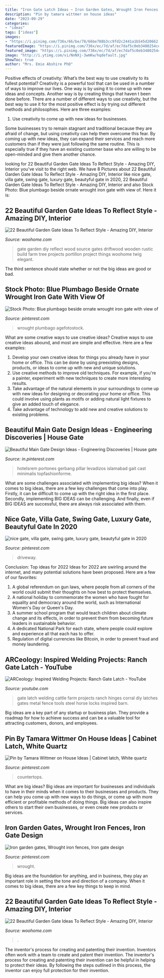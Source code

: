 ```yaml
---
title: "Iron Gate Latch Ideas ~ Iron Garden Gates, Wrought Iron Fences, Iron Gate Design"
description: "Pin by tamara wittmer on house ideas"
date: "2023-09-29"
categories:
- "ideas"
tags: ["ideas"]
images:
- "https://i.pinimg.com/736x/66/be/78/66be788b3cc9fd2c2441a1b545d20662.jpg"
featuredImage: "https://i.pinimg.com/736x/ec/7d/af/ec7daf5c0eb3480254cef6287a96760e.jpg"
featured_image: "https://i.pinimg.com/736x/ec/7d/af/ec7daf5c0eb3480254cef6287a96760e.jpg"
image: "http://i.ytimg.com/vi/NnNXj-3wmKw/hqdefault.jpg"
ShowToc: true
author: "Mrs. Emie Abshire PhD"
---
```



Positive effects of creativity: What’s the best way to use creativity to its fullest potential?
Creativity is a powerful tool that can be used in a number of ways to improve our lives. One way is by using it to come up with new ideas and concepts. Another way is by creating things that haven t been done before. There are a number of different ways to use creativity, but the best way to use it for the most positive effect is by trying out different methods and philosophies. Here are three examples:
1. Use creativity to come up with new ideas for businesses.

Some businesses try to remain stagnant and traditional because they are afraid of change, but using creativity can help them overcome this fear. By coming up with new ideas, they can expand their services and reach more customers than if they were just following the same routine. This is especially true if they have an existing customer base who are willing to be open-minded and give them another chance.

	

		
looking for 22 Beautiful Garden Gate Ideas To Reflect Style - Amazing DIY, Interior you've visit to the right web. We have 8 Pictures about 22 Beautiful Garden Gate Ideas To Reflect Style - Amazing DIY, Interior like nice gate, villa gate, swing gate, luxury gate, beautyful gate in 2020, 22 Beautiful Garden Gate Ideas To Reflect Style - Amazing DIY, Interior and also Stock Photo: Blue plumbago beside ornate wrought iron gate with view of. Here it is:
		
    
## 22 Beautiful Garden Gate Ideas To Reflect Style - Amazing DIY, Interior

<img loading=lazy src="http://www.woohome.com/wp-content/uploads/2014/03/garden-gate-2.jpg" onerror="this.onerror=null;this.src='https://tse4.mm.bing.net/th?id=OIP.r2Q9NAojTOYNCxBwfrsduwHaHa&amp;pid=15.1';" alt="22 Beautiful Garden Gate Ideas To Reflect Style - Amazing DIY, Interior">

_Source: woohome.com_

>gate garden diy reflect wood source gates driftwood wooden rustic build farm tree projects portillon project things woohome twig elegant. 

	

The third sentence should state whether or not the big ideas are good or bad.

    
## Stock Photo: Blue Plumbago Beside Ornate Wrought Iron Gate With View Of

<img loading=lazy src="https://i.pinimg.com/736x/c1/99/2a/c1992a6c4dc4dba45d18708d59444e81.jpg" onerror="this.onerror=null;this.src='https://tse4.mm.bing.net/th?id=OIP.VDeRBUlYEVxvGZvfYnULbwHaLI&amp;pid=15.1';" alt="Stock Photo: Blue plumbago beside ornate wrought iron gate with view of">

_Source: pinterest.com_

>wrought plumbago agefotostock. 

	

What are some creative ways to use creative ideas?
Creative ways to use creative ideas abound, and most are simple and effective. Here are a few examples: 
1. Develop your own creative ideas for things you already have in your home or office. This can be done by using preexisting designs, products, or ideas to come up with new and unique solutions. 
2. Use creative methods to improve old techniques. For example, if you're a painter, experiment with new techniques to create more interesting results. 
3. Take advantage of the natural elements in your surroundings to come up with new ideas for designing or decorating your home or office. This could involve using plants as motifs or adding natural light fixtures to give an added touch of elegance. 
4. Take advantage of technology to add new and creative solutions to existing problems.

    
## Beautiful Main Gate Design Ideas - Engineering Discoveries | House Gate

<img loading=lazy src="https://i.pinimg.com/736x/ec/7d/af/ec7daf5c0eb3480254cef6287a96760e.jpg" onerror="this.onerror=null;this.src='https://tse2.mm.bing.net/th?id=OIP.40vJEha0KAI2S26fnCp2FQHaJ3&amp;pid=15.1';" alt="Beautiful Main Gate Design Ideas - Engineering Discoveries | House gate">

_Source: in.pinterest.com_

>hotelsrem portones gerbang pillar levadizos islamabad gait cast minimalis topfashionforme. 

	

What are some challenges associated with implementing big ideas?
When it comes to big ideas, there are a few key challenges that come into play. Firstly, it can be difficult to come up with the right idea in the first place. Secondly, implementing BIG IDEAS can be challenging. And finally, even if BIG IDEAS are successful, there are always risk associated with them.

    
## Nice Gate, Villa Gate, Swing Gate, Luxury Gate, Beautyful Gate In 2020

<img loading=lazy src="https://i.pinimg.com/736x/c8/c2/95/c8c2952126463fc5588e1d17702cfcec.jpg" onerror="this.onerror=null;this.src='https://tse4.mm.bing.net/th?id=OIP.48kJ5pwDshUjGhTWKD0cDwHaHa&amp;pid=15.1';" alt="nice gate, villa gate, swing gate, luxury gate, beautyful gate in 2020">

_Source: pinterest.com_

>driveway. 

	

Conclusion: Top ideas for 2022
Ideas for 2022 are swirling around the internet, and many potential solutions have been proposed. Here are a few of our favorites: 
1. A global referendum on gun laws, where people from all corners of the world could submit their thoughts on how best to protect themselves. 
2. A national holiday to commemorate the women who have fought for equality and democracy around the world, such as International Women's Day or Queen's Day. 
3. A summer school program that would teach children about climate change and its effects, in order to prevent them from becoming future leaders in sustainable behavior. 
4. A dedicated National Park for each state, where people could explore and experience all that each has to offer. 
5. Regulation of digital currencies like Bitcoin, in order to prevent fraud and money laundering.

    
## ARCeology: Inspired Welding Projects: Ranch Gate Latch - YouTube

<img loading=lazy src="http://i.ytimg.com/vi/NnNXj-3wmKw/hqdefault.jpg" onerror="this.onerror=null;this.src='https://tse1.mm.bing.net/th?id=OIP.HW1CIVC7hudvlK5btl7c4QHaFj&amp;pid=15.1';" alt="ARCeology: Inspired Welding Projects: Ranch Gate Latch - YouTube">

_Source: youtube.com_

>gate latch welding cattle farm projects ranch hinges corral diy latches gates metal fence tools steel horse locks inspired barn. 

	

Big ideas are a key part of any startup or business plan. They provide a roadmap for how to achieve success and can be a valuable tool for attracting customers, donors, and employees.

    
## Pin By Tamara Wittmer On House Ideas | Cabinet Latch, White Quartz

<img loading=lazy src="https://i.pinimg.com/736x/d5/e3/55/d5e355637e38f4c42b83c19c32e000a4.jpg" onerror="this.onerror=null;this.src='https://tse3.mm.bing.net/th?id=OIP.APxjWYABv5OsZGANoAQ-pwHaFs&amp;pid=15.1';" alt="Pin by Tamara Wittmer on House Ideas | Cabinet latch, White quartz">

_Source: pinterest.com_

>countertops. 

	

What are big ideas?
Big ideas are important for businesses and individuals to have in their minds when it comes to their businesses and products. They can help you come up with new ways to do things, or come up with more efficient or profitable methods of doing things. Big ideas can also inspire others to start their own businesses, or even create new products or services.

    
## Iron Garden Gates, Wrought Iron Fences, Iron Gate Design

<img loading=lazy src="https://i.pinimg.com/736x/66/be/78/66be788b3cc9fd2c2441a1b545d20662.jpg" onerror="this.onerror=null;this.src='https://tse3.mm.bing.net/th?id=OIP.RmCSsTz861yrB5s1B_vGmQAAAA&amp;pid=15.1';" alt="Iron garden gates, Wrought iron fences, Iron gate design">

_Source: pinterest.com_

>wrought. 

	

Big ideas are the foundation for anything, and in business, they play an important role in setting the tone and direction of a company. When it comes to big ideas, there are a few key things to keep in mind. 

    
## 22 Beautiful Garden Gate Ideas To Reflect Style - Amazing DIY, Interior

<img loading=lazy src="https://www.woohome.com/wp-content/uploads/2014/03/garden-gate-14.jpg" onerror="this.onerror=null;this.src='https://tse1.mm.bing.net/th?id=OIP.vxjCLjfb3gXptKDbF-WPhwHaLH&amp;pid=15.1';" alt="22 Beautiful Garden Gate Ideas To Reflect Style - Amazing DIY, Interior">

_Source: woohome.com_

>. 

	

The inventor's process for creating and patenting their invention.
Inventors often work with a team to create and patent their invention. The inventor's process for creating and patenting their invention can be helpful in helping to protect their ideas. By following the steps outlined in this process, the inventor can enjoy full protection for their invention.

